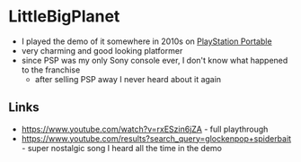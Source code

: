 # LittleBigPlanet

- I played the demo of it somewhere in 2010s on [PlayStation Portable](../video-game-consoles/playstation-portable.md)
- very charming and good looking platformer
- since PSP was my only Sony console ever, I don't know what happened to the franchise
  - after selling PSP away I never heard about it again

## Links

- https://www.youtube.com/watch?v=rxESzin6jZA - full playthrough
- https://www.youtube.com/results?search_query=glockenpop+spiderbait - super nostalgic song I heard all the time in the demo
